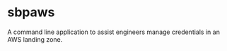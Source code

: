 # sbpaws

A command line application to assist engineers manage credentials in an AWS landing zone.
